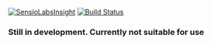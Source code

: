 [![SensioLabsInsight](https://insight.sensiolabs.com/projects/a83d22ef-036e-4ed0-97c9-a5b1d4025201/mini.png)](https://insight.sensiolabs.com/projects/a83d22ef-036e-4ed0-97c9-a5b1d4025201) [![Build Status](https://travis-ci.org/mmasiukevich/php-es-cqrs.svg?branch=develop)](https://travis-ci.org/mmasiukevich/php-es-cqrs)


### Still in development. Currently not suitable for use
